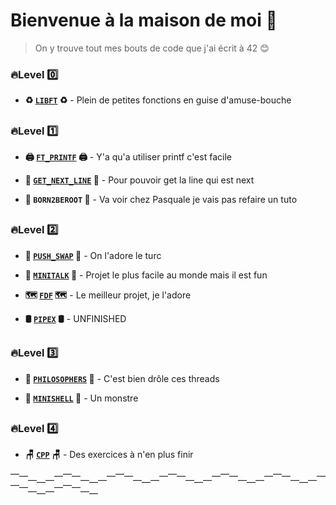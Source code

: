 # Bienvenue à la maison de moi 🦧

>On y trouve tout mes bouts de code que j'ai écrit à 42 😊


### 🔥Level 0️⃣

- **♻️ [`LIBFT`](https://github.com/sbelomet/libft) ♻️** - Plein de petites fonctions en guise d'amuse-bouche


##

### 🔥Level 1️⃣

- **🖨 [`FT_PRINTF`](https://github.com/sbelomet/printf) 🖨** - Y'a qu'a utiliser printf c'est facile

- **📖 [`GET_NEXT_LINE`](https://github.com/sbelomet/get_next_line) 📖** - Pour pouvoir get la line qui est next

- **🚜 `BORN2BEROOT` 🚜** - Va voir chez Pasquale je vais pas refaire un tuto


##

### 🔥Level 2️⃣

- **🧮 [`PUSH_SWAP`](https://github.com/sbelomet/push_swap) 🧮** - On l'adore le turc

- **📣 [`MINITALK`](https://github.com/sbelomet/minitalk) 📣** - Projet le plus facile au monde mais il est fun

- **🗺 [`FDF`](https://github.com/sbelomet/fdf) 🗺** - Le meilleur projet, je l'adore

- **🛢 [`PIPEX`](https://github.com/sbelomet/pipex) 🛢** - UNFINISHED


##

### 🔥Level 3️⃣

- **🤔 [`PHILOSOPHERS`](https://github.com/sbelomet/philosophers) 🤔** - C'est bien drôle ces threads

- **💾 [`MINISHELL`](https://github.com/sbelomet/minishell) 💾** - Un monstre


##

### 🔥Level 4️⃣

- **🪑 [`CPP`](https://github.com/sbelomet/42CPP) 🪑** - Des exercices à n'en plus finir

⎺⎻⎼⎽⎼⎻⎺⎻⎼⎽⎼⎻⎺⎻⎼⎽⎼⎻⎺⎻⎼⎽⎼⎻⎺⎻⎼⎽⎼⎻⎺⎻⎼⎽⎼⎻⎺⎻⎼⎽⎼⎻⎺⎻⎼⎽
